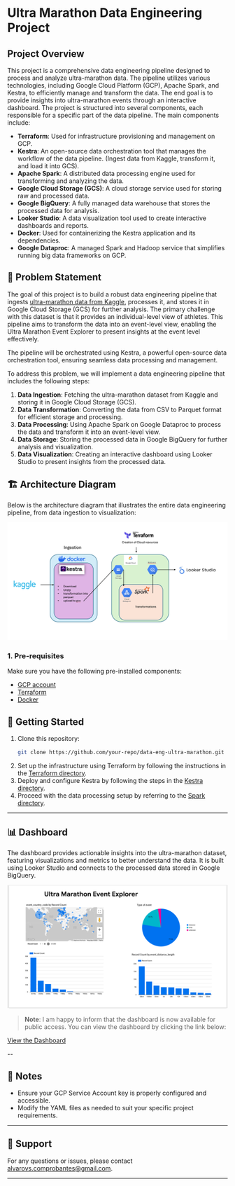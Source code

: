 # Ultra Marathon Data Engineering Project

## Project Overview
This project is a comprehensive data engineering pipeline designed to process and analyze ultra-marathon data. The pipeline utilizes various technologies, including Google Cloud Platform (GCP), Apache Spark, and Kestra, to efficiently manage and transform the data. The end goal is to provide insights into ultra-marathon events through an interactive dashboard.
The project is structured into several components, each responsible for a specific part of the data pipeline. The main components include:
- **Terraform**: Used for infrastructure provisioning and management on GCP.
- **Kestra**: An open-source data orchestration tool that manages the workflow of the data pipeline. (Ingest data from Kaggle, transform it, and load it into GCS).
- **Apache Spark**: A distributed data processing engine used for transforming and analyzing the data.
- **Google Cloud Storage (GCS)**: A cloud storage service used for storing raw and processed data.
- **Google BigQuery**: A fully managed data warehouse that stores the processed data for analysis.
- **Looker Studio**: A data visualization tool used to create interactive dashboards and reports.
- **Docker**: Used for containerizing the Kestra application and its dependencies.
- **Google Dataproc**: A managed Spark and Hadoop service that simplifies running big data frameworks on GCP.


## 🎯 Problem Statement

The goal of this project is to build a robust data engineering pipeline that ingests [ultra-marathon data from Kaggle](https://www.kaggle.com/datasets/aiaiaidavid/the-big-dataset-of-ultra-marathon-running), processes it, and stores it in Google Cloud Storage (GCS) for further analysis. The primary challenge with this dataset is that it provides an individual-level view of athletes. This pipeline aims to transform the data into an event-level view, enabling the Ultra Marathon Event Explorer to present insights at the event level effectively.

The pipeline will be orchestrated using Kestra, a powerful open-source data orchestration tool, ensuring seamless data processing and management.

To address this problem, we will implement a data engineering pipeline that includes the following steps:
1. **Data Ingestion**: Fetching the ultra-marathon dataset from Kaggle and storing it in Google Cloud Storage (GCS).
2. **Data Transformation**: Converting the data from CSV to Parquet format for efficient storage and processing.
3. **Data Processing**: Using Apache Spark on Google Dataproc to process the data and transform it into an event-level view.
4. **Data Storage**: Storing the processed data in Google BigQuery for further analysis and visualization.
5. **Data Visualization**: Creating an interactive dashboard using Looker Studio to present insights from the processed data.

## 🏗️ Architecture Diagram


Below is the architecture diagram that illustrates the entire data engineering pipeline, from data ingestion to visualization:

<p align="center">
  <img src="./images/Architecture.png" alt="Architecture Diagram" style="max-width: 100%; height: auto;" />
</p>

### 1. Pre-requisites
Make sure you have the following pre-installed components: 
* [GCP account](https://cloud.google.com/)
* [Terraform](https://www.terraform.io/downloads)
* [Docker](https://docs.docker.com/get-docker/)



<!-- 1. decide if you want to use your local machine or a virtual machine, if you can follow the instructions from this video https://www.youtube.com/watch?v=ae-CV2KfoN0&list=PL3MmuxUbc_hJed7dXYoJw8DoCuVHhGEQb&index=17


https://cloud.google.com/compute/docs/connect/create-ssh-keys -->



## 🚀 Getting Started

1. Clone this repository:
    ```bash
    git clone https://github.com/your-repo/data-eng-ultra-marathon.git
    ```
2. Set up the infrastructure using Terraform by following the instructions in the [Terraform directory](/01-terraform/README.md).
3. Deploy and configure Kestra by following the steps in the [Kestra directory](/02-kestra/README.md).
4. Proceed with the data processing setup by referring to the [Spark directory](/03-spark/README.md).

---

## 📊 Dashboard

The dashboard provides actionable insights into the ultra-marathon dataset, featuring visualizations and metrics to better understand the data. It is built using Looker Studio and connects to the processed data stored in Google BigQuery.

<p align="center">
  <img src="./images/dashboard.png" alt="Dashboard Preview" style="max-width: 100%; height: auto;" />
</p>


> **Note**: I am happy to inform that the dashboard is now available for public access. You can view the dashboard by clicking the link below:

[View the Dashboard](https://lookerstudio.google.com/reporting/1c8325f4-fadd-41ba-84d8-5fec5240efed)

--
## 📝 Notes

- Ensure your GCP Service Account key is properly configured and accessible.
- Modify the YAML files as needed to suit your specific project requirements.

---

<!-- ## 📂 Directory Structure

```
data-eng-ultra-marathon/
├── kestra/
│   ├── set_kv.yaml
│   ├── data_load_gcs.yaml
│   ├── docker-compose.yml
│   └── README.md
├── images/
│   └── Kestra Flow Diagram.png
└── ...
```

--- -->

## 📧 Support

For any questions or issues, please contact [alvarovs.comprobantes@gmail.com](mailto:alvarovs.comprobantes@gmail.com).

---

[def]: /images/dashboard.pn
[def2]: def